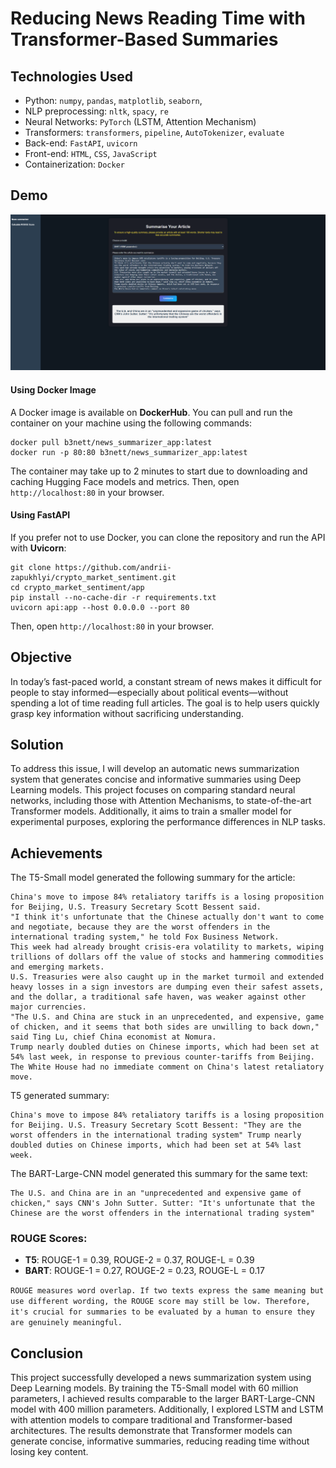 # Reducing News Reading Time with Transformer-Based Summaries
## Technologies Used

- Python: `numpy`, `pandas`, `matplotlib`, `seaborn`, 
- NLP preprocessing: `nltk`, `spacy`, `re`
- Neural Networks: `PyTorch` (LSTM, Attention Mechanism)
- Transformers: `transformers`, `pipeline`, `AutoTokenizer`, `evaluate`
- Back-end: `FastAPI`, `uvicorn`  
- Front-end: `HTML`, `CSS`, `JavaScript` 
- Containerization: `Docker`

## Demo 
<img src = "demo.png">

#### Using Docker Image
A Docker image is available on **DockerHub**. You can pull and run the container on your machine using the following commands:
```
docker pull b3nett/news_summarizer_app:latest
docker run -p 80:80 b3nett/news_summarizer_app:latest
```
The container may take up to 2 minutes to start due to downloading and caching Hugging Face models and metrics. 
Then, open `http://localhost:80` in your browser. 

#### Using FastAPI
If you prefer not to use Docker, you can clone the repository and run the API with **Uvicorn**:
```
git clone https://github.com/andrii-zapukhlyi/crypto_market_sentiment.git
cd crypto_market_sentiment/app
pip install --no-cache-dir -r requirements.txt
uvicorn api:app --host 0.0.0.0 --port 80
```
Then, open `http://localhost:80` in your browser. 

## Objective
In today’s fast-paced world, a constant stream of news makes it difficult for people to stay informed—especially about political events—without spending a lot of time reading full articles. The goal is to help users quickly grasp key information without sacrificing understanding.

## Solution
To address this issue, I will develop an automatic news summarization system that generates concise and informative summaries using Deep Learning models. This project focuses on comparing standard neural networks, including those with Attention Mechanisms, to state-of-the-art Transformer models. Additionally, it aims to train a smaller model for experimental purposes, exploring the performance differences in NLP tasks.

## Achievements  
The T5-Small model generated the following summary for the article:
```
China's move to impose 84% retaliatory tariffs is a losing proposition for Beijing, U.S. Treasury Secretary Scott Bessent said.
"I think it's unfortunate that the Chinese actually don't want to come and negotiate, because they are the worst offenders in the international trading system," he told Fox Business Network.
This week had already brought crisis-era volatility to markets, wiping trillions of dollars off the value of stocks and hammering commodities and emerging markets.
U.S. Treasuries were also caught up in the market turmoil and extended heavy losses in a sign investors are dumping even their safest assets, and the dollar, a traditional safe haven, was weaker against other major currencies.
"The U.S. and China are stuck in an unprecedented, and expensive, game of chicken, and it seems that both sides are unwilling to back down," said Ting Lu, chief China economist at Nomura.
Trump nearly doubled duties on Chinese imports, which had been set at 54% last week, in response to previous counter-tariffs from Beijing.
The White House had no immediate comment on China's latest retaliatory move.
```

T5 generated summary:
```
China's move to impose 84% retaliatory tariffs is a losing proposition for Beijing. U.S. Treasury Secretary Scott Bessent: "They are the worst offenders in the international trading system" Trump nearly doubled duties on Chinese imports, which had been set at 54% last week.
```

The BART-Large-CNN model generated this summary for the same text:
```
The U.S. and China are in an "unprecedented and expensive game of chicken," says CNN's John Sutter. Sutter: "It's unfortunate that the Chinese are the worst offenders in the international trading system"
```

### ROUGE Scores:
- **T5**: ROUGE-1 = 0.39, ROUGE-2 = 0.37, ROUGE-L = 0.39
- **BART**: ROUGE-1 = 0.27, ROUGE-2 = 0.23, ROUGE-L = 0.17

```ROUGE measures word overlap. If two texts express the same meaning but use different wording, the ROUGE score may still be low. Therefore, it's crucial for summaries to be evaluated by a human to ensure they are genuinely meaningful.```

## Conclusion
This project successfully developed a news summarization system using Deep Learning models. By training the T5-Small model with 60 million parameters, I achieved results comparable to the larger BART-Large-CNN model with 400 million parameters. Additionally, I explored LSTM and LSTM with attention models to compare traditional and Transformer-based architectures. The results demonstrate that Transformer models can generate concise, informative summaries, reducing reading time without losing key content.